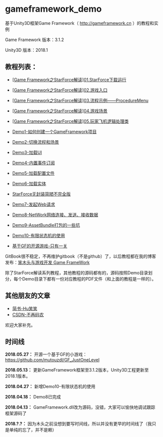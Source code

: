 # gameframework_demo
基于Unity3D框架Game Framework（ http://gameframework.cn ）的教程和实例

Game Framework 版本：3.1.2

Unity3D 版本：2018.1

## 教程列表：
 - [[Game Framework之StarForce解读]01.StarForce下载运行](http://www.benmutou.com/archives/2473)
 - [[Game Framework之StarForce解读]02.游戏入口](http://www.benmutou.com/archives/2486)
 - [[Game Framework之StarForce解读]03.流程示例——ProcedureMenu](http://www.benmutou.com/archives/2495)
 - [[Game Framework之StarForce解读]04.游戏场景](http://www.benmutou.com/archives/2507)
 - [[Game Framework之StarForce解读]05.玩家飞机逻辑处理类](http://www.benmutou.com/archives/2521)
 
 - [Demo1-如何创建一个GameFramework项目](http://www.benmutou.com/archives/2535)
 - [Demo2-切换流程和场景](http://www.benmutou.com/archives/2548)
 - [Demo3-加载UI](http://www.benmutou.com/archives/2564)
 - [Demo4-内置事件订阅](http://www.benmutou.com/archives/2571)
 - [Demo5-加载配置文件](http://www.benmutou.com/archives/2579)
 - [Demo6-加载实体](http://www.benmutou.com/archives/2587)
 - [StarForce无封装简陋不完全版](http://www.benmutou.com/archives/2597)
 - [Demo7-发起Web请求](http://www.benmutou.com/archives/2603)
 - [Demo8-NetWork网络连接、发送、接收数据](http://www.benmutou.com/archives/2630)
 - [Demo9-AssetBundle打包的一些坑](http://www.benmutou.com/archives/2615)
 - [Demo10-有限状态机的使用](http://www.benmutou.com/archives/2643)
 - [基于GF的开源游戏-只有一关](https://github.com/mutouzdl/GF_JustOneLevel)
 
GitBook很不稳定，不再维护gitbook（不是github）了，以后教程都在我的博客发布：[笨木头与游戏开发 Game FrameWork](http://www.benmutou.com/archives/category/unity3d/game-framework)

除了StarForce解读系列教程，其他教程的源码都有的，源码按照Demo目录划分，每个Demo目录下都有一份对应教程的PDF文件（和上面的教程是一样的）。


## 其他朋友的文章

 - [简书-Hu笑笑](https://www.jianshu.com/nb/24102104)
 - [CSDN-不再码农](https://blog.csdn.net/zphshiwo/article/category/7542068)
 
 欢迎大家补充。

## 时间线
**2018.05.27：** 开源一个基于GF的小游戏：https://github.com/mutouzdl/GF_JustOneLevel

**2018.05.13：** 更新GameFramework框架至3.1.2版本，Unity3D工程更新至2018.1版本。

**2018.04.27：** 新增Demo10-有限状态机的使用

**2018.04.18：** Demo8已完成

**2018.04.13：** GameFramework.dll改为源码，没错，大家可以愉快地调试跟踪框架源码了

**2018.?.?：** 因为木头之前没想到要写时间线，所以并没有更早的时间线了（我只是单纯的忘了，并不是赖）
